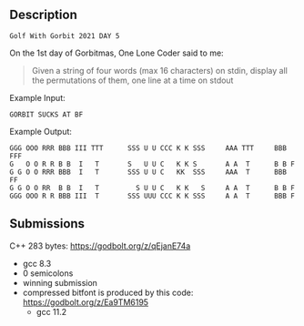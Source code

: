## Description
```
Golf With Gorbit 2021 DAY 5
```
On the 1st day of Gorbitmas, One Lone Coder said to me:

> Given a string of four words (max 16 characters) on stdin, display all the permutations of them, one line at a time on stdout

Example Input:
```
GORBIT SUCKS AT BF
```

Example Output: 
```
GGG OOO RRR BBB III TTT      SSS U U CCC K K SSS     AAA TTT     BBB FFF
G   O O R R B B  I   T       S   U U C   K K S       A A  T      B B F
G G O O RRR BBB  I   T       SSS U U C   KK  SSS     AAA  T      BBB FF
G G O O RR  B B  I   T         S U U C   K K   S     A A  T      B B F
GGG OOO R R BBB III  T       SSS UUU CCC K K SSS     A A  T      BBB F
```

## Submissions
C++ 283 bytes: https://godbolt.org/z/qEjanE74a
- gcc 8.3
- 0 semicolons
- winning submission
- compressed bitfont is produced by this code: https://godbolt.org/z/Ea9TM6195
    - gcc 11.2